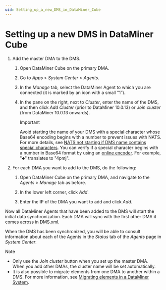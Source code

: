 ```yaml
---
uid: Setting_up_a_new_DMS_in_DataMiner_Cube
---
```


# Setting up a new DMS in DataMiner Cube

1. Add the master DMA to the DMS.

   1. Open DataMiner Cube on the primary DMA.

   1. Go to *Apps* > *System Center* > *Agents.*

   1. In the *Manage* tab, select the DataMiner Agent to which you are connected (it is marked by an icon with a small “1”).

   1. In the pane on the right, next to *Cluster*, enter the name of the DMS, and then click *Add Cluster* (prior to DataMiner 10.0.13) or *Join cluster* (from DataMiner 10.0.13 onwards).

      > [!IMPORTANT]
      > Avoid starting the name of your DMS with a special character whose Base64 encoding begins with a number to prevent issues with NATS. For more details, see [NATS not starting if DMS name contains special characters](xref:KI_NATS_not_starting_special_chars). You can verify if a special character begins with a number in Base64 format by using an [online encoder](https://www.base64encode.org/). For example, "♣" translates to "4pmj".

1. For each DMA you want to add to the DMS, do the following:

   1. Open DataMiner Cube on the primary DMA, and navigate to the *Agents* > *Manage* tab as before.

   1. In the lower left corner, click *Add*.

   1. Enter the IP of the DMA you want to add and click *Add*.

Now all DataMiner Agents that have been added to the DMS will start the initial data synchronization. Each DMA will sync with the first other DMA it comes across in DMS.xml.

When the DMS has been synchronized, you will be able to consult information about each of the Agents in the *Status* tab of the *Agents* page in *System Center*.

> [!NOTE]
>
> - Only use the *Join cluster* button when you set up the master DMA. When you add other DMAs, the cluster name will be set automatically.
> - It is also possible to migrate elements from one DMA to another within a DMS. For more information, see [Migrating elements in a DataMiner System](xref:Migrating_elements_in_a_DataMiner_System).
